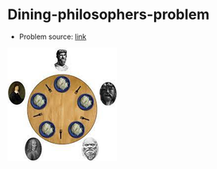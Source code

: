 # Dining-philosophers-problem
  - Problem source: [link](https://cours-mf.gitlabpages.inria.fr/pg204/tds/td6/#:~:text=4.%20Diner%20des%20philosophes)

<img src="./dining_phil.jpeg" style="position: center"></img>
